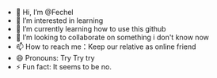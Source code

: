 - 👋 Hi, I’m @Fechel
- 👀 I’m interested in learning
- 🌱 I’m currently learning how to use this github
- 💞️ I’m looking to collaborate on something i don't know now
- 📫 How to reach me：Keep our relative as online friend
- 😄 Pronouns: Try Try try
- ⚡ Fun fact: It seems to be no.

<!---
Fechel/Fechel is a ✨ special ✨ repository because its `README.md` (this file) appears on your GitHub profile.
You can click the Preview link to take a look at your changes.
--->
